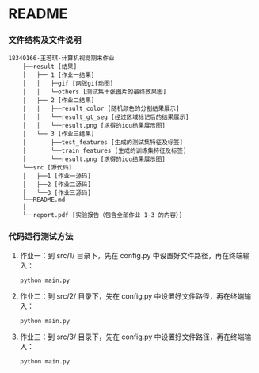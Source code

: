 # README

### 文件结构及文件说明

```
18340166-王若琪-计算机视觉期末作业
    ├──result [结果]
    │  	├── 1 [作业一结果]
    │  	│  	├─gif [两张gif动图]
    │  	│  	└─others [测试集十张图片的最终效果图]
    │  	├── 2 [作业二结果]
    |   |	├──result_color [随机颜色的分割结果展示]
    │  	│  	└──result_gt_seg [经过区域标记后的结果展示]
    │  	│  	└──result.png [求得的iou结果展示图]
    │  	└── 3 [作业三结果]
    |   	├──test_features [生成的测试集特征及标签]
    │  	  	└──train_features [生成的训练集特征及标签]
    │  	  	└──result.png [求得的iou结果展示图]
    └──src [源代码]
    │   ├──1 [作业一源码]
    │   ├──2 [作业二源码]
    │   └──3 [作业三源码]
    └──README.md
    │
    └──report.pdf [实验报告（包含全部作业 1~3 的内容）]
```

### 代码运行测试方法

1. 作业一：到 src/1/ 目录下，先在 config.py 中设置好文件路径，再在终端输入：

   ```
   python main.py
   ```

2. 作业二：到 src/2/ 目录下，先在 config.py 中设置好文件路径，再在终端输入：

   ```
   python main.py
   ```

3. 作业三：到 src/3/ 目录下，先在 config.py 中设置好文件路径，再在终端输入：

   ```
   python main.py
   ```
